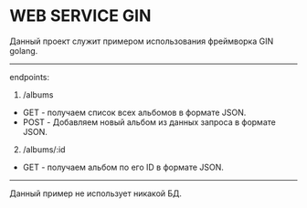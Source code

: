 # WEB SERVICE GIN

Данный проект служит примером использования фреймворка GIN golang.

---

endpoints:
1. /albums
* GET - получаем список всех альбомов в формате JSON.
* POST - Добавляем новый альбом из данных запроса в формате JSON.

2. /albums/:id
* GET - получаем альбом по его ID в формате JSON.

---

Данный пример не использует никакой БД.
